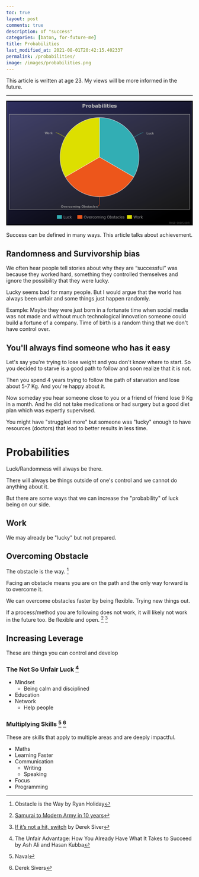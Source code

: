 ```yaml
---
toc: true
layout: post
comments: true
description: of "success"
categories: [baton, for-future-me]
title: Probabilities
last_modified_at: 2021-08-01T20:42:15.402337
permalink: /probabilities/
image: /images/probabilities.png
---
```


This article is written at age 23. My views will be more informed in the future.

***

![](/images/probabilities.png)

Success can be defined in many ways. This article talks about achievement. 

## Randomness and Survivorship bias

We often hear people tell stories about why they are “successful” was because they worked hard, something they controlled themselves and ignore the possibility that they were lucky.

Lucky seems bad for many people. But I would argue that the world has always been unfair and some things just happen randomly.

Example: Maybe they were just born in a fortunate time when social media was not made and without much technological innovation someone could build a fortune of a company. Time of birth is a random thing that we don't have control over.

## You'll always find someone who has it easy

Let's say you're trying to lose weight and you don't know where to start. So you decided to starve is a good path to follow and soon realize that it is not.

Then you spend 4 years trying to follow the path of starvation and lose about 5-7 Kg. And you're happy about it.

Now someday you hear someone close to you or a friend of friend lose 9 Kg in a month. And he did not take medications or had surgery but a good diet plan which was expertly supervised.

You might have "struggled more" but someone was "lucky" enough to have resources (doctors) that lead to better results in less time.


# Probabilities

Luck/Randomness will always be there.

There will always be things outside of one's control and we cannot do anything about it.

But there are some ways that we can increase the "probability" of luck being on our side.

## **Work**

We may already be "lucky" but not prepared.

## **Overcoming Obstacle**

The obstacle is the way. [^1]

Facing an obstacle means you are on the path and the only way forward is to overcome it.

We can overcome obstacles faster by being flexible. Trying new things out.

If a process/method you are following does not work, it will likely not work in the future too. Be flexible and open. [^3] [^2]

## Increasing Leverage

These are things you can control and develop

### The Not So Unfair Luck [^4]
- Mindset
  - Being calm and disciplined
- Education
- Network
  - Help people

### **Multiplying Skills** [^5] [^6]
These are skills that apply to multiple areas and are deeply impactful.
- Maths
- Learning Faster
- Communication
  - Writing
  - Speaking
- Focus
- Programming

[^1]: Obstacle is the Way by Ryan Holiday
[^2]: [If it’s not a hit, switch](https://sive.rs/hitswitch) by Derek Siver
[^3]: [Samurai to Modern Army in 10 years](/samurai/)
[^4]: The Unfair Advantage: How You Already Have What It Takes to Succeed by Ash Ali and Hasan Kubba 
[^5]: Naval
[^6]: Derek Sivers
